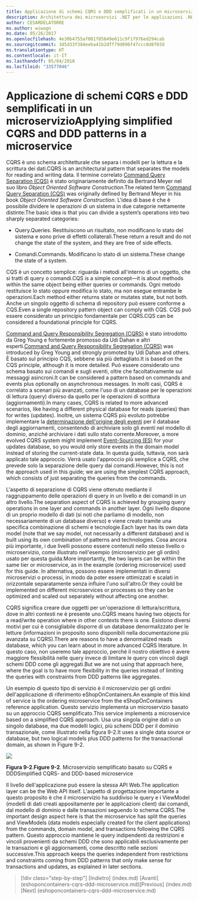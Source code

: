 ```yaml
---
title: Applicazione di schemi CQRS e DDD semplificati in un microservizio
description: Architettura dei microservizi .NET per le applicazioni .NET in contenitori | Applicazione di schemi CQRS e DDD semplificati in un microservizio
author: CESARDELATORRE
ms.author: wiwagn
ms.date: 05/26/2017
ms.openlocfilehash: 4e30b4755af001f85649e611c9f1f976ed294cab
ms.sourcegitcommit: 3d5d33f384eeba41b2dff79d096f47ccc8d8f03d
ms.translationtype: HT
ms.contentlocale: it-IT
ms.lasthandoff: 05/04/2018
ms.locfileid: "33577046"
---
```

# <a name="applying-simplified-cqrs-and-ddd-patterns-in-a-microservice"></a><span data-ttu-id="8e1eb-103">Applicazione di schemi CQRS e DDD semplificati in un microservizio</span><span class="sxs-lookup"><span data-stu-id="8e1eb-103">Applying simplified CQRS and DDD patterns in a microservice</span></span>

<span data-ttu-id="8e1eb-104">CQRS è uno schema architetturale che separa i modelli per la lettura e la scrittura dei dati.</span><span class="sxs-lookup"><span data-stu-id="8e1eb-104">CQRS is an architectural pattern that separates the models for reading and writing data.</span></span> <span data-ttu-id="8e1eb-105">Il termine correlato [Command Query Separation (CQS)](https://martinfowler.com/bliki/CommandQuerySeparation.html) è stato originariamente definito da Bertrand Meyer nel suo libro *Object Oriented Software Construction*.</span><span class="sxs-lookup"><span data-stu-id="8e1eb-105">The related term [Command Query Separation (CQS)](https://martinfowler.com/bliki/CommandQuerySeparation.html) was originally defined by Bertrand Meyer in his book *Object Oriented Software Construction*.</span></span> <span data-ttu-id="8e1eb-106">L'idea di base è che è possibile dividere le operazioni di un sistema in due categorie nettamente distinte:</span><span class="sxs-lookup"><span data-stu-id="8e1eb-106">The basic idea is that you can divide a system’s operations into two sharply separated categories:</span></span>

-   <span data-ttu-id="8e1eb-107">Query.</span><span class="sxs-lookup"><span data-stu-id="8e1eb-107">Queries.</span></span> <span data-ttu-id="8e1eb-108">Restituiscono un risultato, non modificano lo stato del sistema e sono prive di effetti collaterali.</span><span class="sxs-lookup"><span data-stu-id="8e1eb-108">These return a result and do not change the state of the system, and they are free of side effects.</span></span>

-   <span data-ttu-id="8e1eb-109">Comandi.</span><span class="sxs-lookup"><span data-stu-id="8e1eb-109">Commands.</span></span> <span data-ttu-id="8e1eb-110">Modificano lo stato di un sistema.</span><span class="sxs-lookup"><span data-stu-id="8e1eb-110">These change the state of a system.</span></span>

<span data-ttu-id="8e1eb-111">CQS è un concetto semplice: riguarda i metodi all'interno di un oggetto, che si tratti di query o comandi.</span><span class="sxs-lookup"><span data-stu-id="8e1eb-111">CQS is a simple concept—it is about methods within the same object being either queries or commands.</span></span> <span data-ttu-id="8e1eb-112">Ogni metodo restituisce lo stato oppure modifica lo stato, ma non esegue entrambe le operazioni.</span><span class="sxs-lookup"><span data-stu-id="8e1eb-112">Each method either returns state or mutates state, but not both.</span></span> <span data-ttu-id="8e1eb-113">Anche un singolo oggetto di schema di repository può essere conforme a CQS.</span><span class="sxs-lookup"><span data-stu-id="8e1eb-113">Even a single repository pattern object can comply with CQS.</span></span> <span data-ttu-id="8e1eb-114">CQS può essere considerato un principio fondamentale per CQRS.</span><span class="sxs-lookup"><span data-stu-id="8e1eb-114">CQS can be considered a foundational principle for CQRS.</span></span>

<span data-ttu-id="8e1eb-115">[Command and Query Responsibility Segregation (CQRS)](https://martinfowler.com/bliki/CQRS.html) è stato introdotto da Greg Young e fortemente promosso da Udi Dahan e altri esperti.</span><span class="sxs-lookup"><span data-stu-id="8e1eb-115">[Command and Query Responsibility Segregation (CQRS)](https://martinfowler.com/bliki/CQRS.html) was introduced by Greg Young and strongly promoted by Udi Dahan and others.</span></span> <span data-ttu-id="8e1eb-116">È basato sul principio CQS, sebbene sia più dettagliato.</span><span class="sxs-lookup"><span data-stu-id="8e1eb-116">It is based on the CQS principle, although it is more detailed.</span></span> <span data-ttu-id="8e1eb-117">Può essere considerato uno schema basato sui comandi e sugli eventi, oltre che facoltativamente sui messaggi asincroni.</span><span class="sxs-lookup"><span data-stu-id="8e1eb-117">It can be considered a pattern based on commands and events plus optionally on asynchronous messages.</span></span> <span data-ttu-id="8e1eb-118">In molti casi, CQRS è correlato a scenari più avanzati, come l'uso di un database per le operazioni di lettura (query) diverso da quello per le operazioni di scrittura (aggiornamenti).</span><span class="sxs-lookup"><span data-stu-id="8e1eb-118">In many cases, CQRS is related to more advanced scenarios, like having a different physical database for reads (queries) than for writes (updates).</span></span> <span data-ttu-id="8e1eb-119">Inoltre, un sistema CQRS più evoluto potrebbe implementare la [determinazione dell'origine degli eventi](http://codebetter.com/gregyoung/2010/02/20/why-use-event-sourcing/) per il database degli aggiornamenti, consentendo di archiviare solo gli eventi nel modello di dominio, anziché archiviare i dati sullo stato corrente.</span><span class="sxs-lookup"><span data-stu-id="8e1eb-119">Moreover, a more evolved CQRS system might implement [Event-Sourcing (ES)](http://codebetter.com/gregyoung/2010/02/20/why-use-event-sourcing/) for your updates database, so you would only store events in the domain model instead of storing the current-state data.</span></span> <span data-ttu-id="8e1eb-120">In questa guida, tuttavia, non sarà applicato tale approccio. Verrà usato l'approccio più semplice a CQRS, che prevede solo la separazione delle query dai comandi.</span><span class="sxs-lookup"><span data-stu-id="8e1eb-120">However, this is not the approach used in this guide; we are using the simplest CQRS approach, which consists of just separating the queries from the commands.</span></span>

<span data-ttu-id="8e1eb-121">L'aspetto di separazione di CQRS viene ottenuto mediante il raggruppamento delle operazioni di query in un livello e dei comandi in un altro livello.</span><span class="sxs-lookup"><span data-stu-id="8e1eb-121">The separation aspect of CQRS is achieved by grouping query operations in one layer and commands in another layer.</span></span> <span data-ttu-id="8e1eb-122">Ogni livello dispone di un proprio modello di dati (si noti che parliamo di modello, non necessariamente di un database diverso) e viene creato tramite una specifica combinazione di schemi e tecnologie.</span><span class="sxs-lookup"><span data-stu-id="8e1eb-122">Each layer has its own data model (note that we say model, not necessarily a different database) and is built using its own combination of patterns and technologies.</span></span> <span data-ttu-id="8e1eb-123">Cosa ancora più importante, i due livelli possono essere contenuti nello stesso livello o microservizio, come illustrato nell'esempio (microservizio per gli ordini) usato per questa guida.</span><span class="sxs-lookup"><span data-stu-id="8e1eb-123">More importantly, the two layers can be within the same tier or microservice, as in the example (ordering microservice) used for this guide.</span></span> <span data-ttu-id="8e1eb-124">In alternativa, possono essere implementati in diversi microservizi o processi, in modo da poter essere ottimizzati e scalati in orizzontale separatamente senza influire l'uno sull'altro.</span><span class="sxs-lookup"><span data-stu-id="8e1eb-124">Or they could be implemented on different microservices or processes so they can be optimized and scaled out separately without affecting one another.</span></span>

<span data-ttu-id="8e1eb-125">CQRS significa creare due oggetti per un'operazione di lettura/scrittura, dove in altri contesti ne è presente uno.</span><span class="sxs-lookup"><span data-stu-id="8e1eb-125">CQRS means having two objects for a read/write operation where in other contexts there is one.</span></span> <span data-ttu-id="8e1eb-126">Esistono diversi motivi per cui è consigliabile disporre di un database denormalizzato per le letture (informazioni in proposito sono disponibili nella documentazione più avanzata su CQRS).</span><span class="sxs-lookup"><span data-stu-id="8e1eb-126">There are reasons to have a denormalized reads database, which you can learn about in more advanced CQRS literature.</span></span> <span data-ttu-id="8e1eb-127">In questo caso, non useremo tale approccio, perché il nostro obiettivo è avere maggiore flessibilità nelle query invece di limitare le query con vincoli dagli schemi DDD come gli aggregati.</span><span class="sxs-lookup"><span data-stu-id="8e1eb-127">But we are not using that approach here, where the goal is to have more flexibility in the queries instead of limiting the queries with constraints from DDD patterns like aggregates.</span></span>

<span data-ttu-id="8e1eb-128">Un esempio di questo tipo di servizio è il microservizio per gli ordini dell'applicazione di riferimento eShopOnContainers.</span><span class="sxs-lookup"><span data-stu-id="8e1eb-128">An example of this kind of service is the ordering microservice from the eShopOnContainers reference application.</span></span> <span data-ttu-id="8e1eb-129">Questo servizio implementa un microservizio basato su un approccio CQRS semplificato.</span><span class="sxs-lookup"><span data-stu-id="8e1eb-129">This service implements a microservice based on a simplified CQRS approach.</span></span> <span data-ttu-id="8e1eb-130">Usa una singola origine dati o un singolo database, ma due modelli logici, più schemi DDD per il dominio transazionale, come illustrato nella figura 9-2.</span><span class="sxs-lookup"><span data-stu-id="8e1eb-130">It uses a single data source or database, but two logical models plus DDD patterns for the transactional domain, as shown in Figure 9-2.</span></span>

![](./media/image2.png)

<span data-ttu-id="8e1eb-131">**Figura 9-2**.</span><span class="sxs-lookup"><span data-stu-id="8e1eb-131">**Figure 9-2**.</span></span> <span data-ttu-id="8e1eb-132">Microservizio semplificato basato su CQRS e DDD</span><span class="sxs-lookup"><span data-stu-id="8e1eb-132">Simplified CQRS- and DDD-based microservice</span></span>

<span data-ttu-id="8e1eb-133">Il livello dell'applicazione può essere la stessa API Web.</span><span class="sxs-lookup"><span data-stu-id="8e1eb-133">The application layer can be the Web API itself.</span></span> <span data-ttu-id="8e1eb-134">L'aspetto di progettazione importante a questo proposito è che il microservizio ha suddiviso le query e i ViewModel (modelli di dati creati appositamente per le applicazioni client) dai comandi, dal modello di dominio e dalle transazioni seguendo lo schema CQRS.</span><span class="sxs-lookup"><span data-stu-id="8e1eb-134">The important design aspect here is that the microservice has split the queries and ViewModels (data models especially created for the client applications) from the commands, domain model, and transactions following the CQRS pattern.</span></span> <span data-ttu-id="8e1eb-135">Questo approccio mantiene le query indipendenti da restrizioni e vincoli provenienti da schemi DDD che sono applicabili esclusivamente per le transazioni e gli aggiornamenti, come descritto nelle sezioni successive.</span><span class="sxs-lookup"><span data-stu-id="8e1eb-135">This approach keeps the queries independent from restrictions and constraints coming from DDD patterns that only make sense for transactions and updates, as explained in later sections.</span></span>


>[!div class="step-by-step"]
<span data-ttu-id="8e1eb-136">[Indietro] (index.md) [Avanti] (eshoponcontainers-cqrs-ddd-microservice.md)</span><span class="sxs-lookup"><span data-stu-id="8e1eb-136">[Previous] (index.md) [Next] (eshoponcontainers-cqrs-ddd-microservice.md)</span></span>
